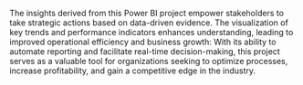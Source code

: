 The insights derived from this Power BI project empower
stakeholders to take strategic actions based on data-driven
evidence.
The visualization of key trends and performance indicators
enhances understanding, leading to improved operational
efficiency and business growth:
With its ability to automate reporting and facilitate real-time
decision-making,
this project serves as a valuable tool for organizations seeking to optimize processes, 
increase profitability, and gain a competitive edge in the industry.

